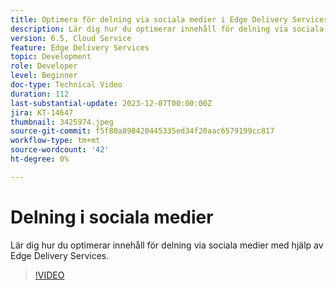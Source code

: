 ```yaml
---
title: Optimera för delning via sociala medier i Edge Delivery Services
description: Lär dig hur du optimerar innehåll för delning via sociala medier med hjälp av Edge Delivery Services.
version: 6.5, Cloud Service
feature: Edge Delivery Services
topic: Development
role: Developer
level: Beginner
doc-type: Technical Video
duration: 112
last-substantial-update: 2023-12-07T00:00:00Z
jira: KT-14647
thumbnail: 3425974.jpeg
source-git-commit: f5f80a898420445335ed34f20aac6579199cc817
workflow-type: tm+mt
source-wordcount: '42'
ht-degree: 0%

---
```



# Delning i sociala medier

Lär dig hur du optimerar innehåll för delning via sociala medier med hjälp av Edge Delivery Services.

>[!VIDEO](https://video.tv.adobe.com/v/3425974/?learn=on)
